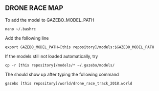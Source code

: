 ## DRONE RACE MAP 

To add the model to GAZEBO_MODEL_PATH
```
nano ~/.bashrc
```
Add the following line
```
export GAZEBO_MODEL_PATH=[this repository]/models:$GAZEBO_MODEL_PATH
```
If the models still not loaded automatically, try
```
cp -r [this repository]/models/* ~/.gazebo/models/
```
The should show up after typing the following command
```
gazebo [this repository]/world/drone_race_track_2018.world
```
